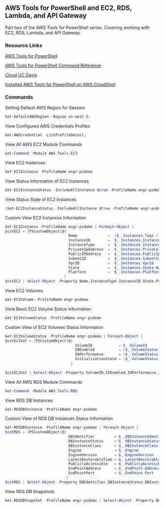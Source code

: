 ## AWS Tools for PowerShell and EC2, RDS, Lambda, and API Gateway

Part two of the AWS Tools for PowerShell series. Covering working with EC2, RDS, Lambda, and API Gateway. 

### Resource Links

[AWS Tools for PowerShell](https://aws.amazon.com/powershell/)

[AWS Tools for PowerShell Command Reference](https://docs.aws.amazon.com/powershell/v5/reference/)

[Cloud UC Davis](https://cloud.ucdavis.edu/)

[Installed AWS Tools for PowerShell on AWS CloudShell](https://docs.aws.amazon.com/powershell/v5/userguide/pstools-getting-set-up-cloudshell.html)

### Commands

Setting Default AWS Region for Session
```powershell
Set-DefaultAWSRegion -Region us-west-2;
```

View Configured AWS Credentials Profiles
```powershell
Get-AWSCredential -ListProfileDetail;
```

View All AWS EC2 Module Commands
```powershell
Get-Command -Module AWS.Tools.EC2
```

View EC2 Instances
```powershell
Get-EC2Instance -ProfileName engr-psdemo
```

View Status Information of EC2 Instances
```powershell
Get-EC2InstanceStatus -IncludeAllInstance $true -ProfileName engr-psdemo
```

View Status State of EC2 Instances
```powershell
(Get-EC2InstanceStatus -IncludeAllInstance $true -ProfileName engr-psdemo).InstanceState
```

Custom View EC2 Instances Information
```powershell
Get-EC2Instance -ProfileName engr-psdemo | ForEach-Object { 
$cstEC2 = [PSCustomObject]@{
                             Name              =  ($_.Instances.Tags | Where-Object {$_.Key -eq "Name"}).Value
                             InstanceID        =  $_.Instances.InstanceId
                             InstanceType      =  $_.Instances.InstanceType
                             PrivateIpAddress  =  $_.Instances.PrivateIpAddress
                             PublicIPAddress   =  $_.Instances.PublicIpAddress
                             SubnetID          =  $_.Instances.SubnetId
                             VpcID             =  $_.Instances.VpcId
                             State             =  $_.Instances.State.Name
                             Platform          =  $_.Instances.PlatformDetails
                           }
$cstEC2 | Select-Object -Property Name,InstanceType,InstanceID,State,PrivateIPAddress,PublicIPAddress,SubnetID,VpcID,Platform  } | Format-Table -AutoSize
```

View EC2 Volumes
```powershell
Get-EC2Volume -ProfileName engr-psdemo
```

View Basic EC2 Volume Status Information
```powershell
Get-EC2VolumeStatus -ProfileName engr-psdemo
```

Custom View of EC2 Volumes Status Information 
```powershell
Get-EC2VolumeStatus -ProfileName engr-psdemo | Foreach-Object { 
$cstEC2Vol = [PSCustomObject]@{
				                VolumeID            = $_.VolumeId
				                IOEnabled           = ($_.VolumeStatus.Details | Where-Object {$_.Name -eq "io-enabled"}).Status
				                IOPerformance       = ($_.VolumeStatus.Details | Where-Object {$_.Name -eq "io-performance"}).Status
				                InitializationState = ($_.VolumeStatus.Details | Where-Object {$_.Name -eq "initialization-state"}).Status
			                  }
				
$cstEC2Vol | Select-Object -Property VolumeID,IOEnabled,IOPerformance,InitializationState } | Format-Table -AutoSize
```

View All AWS RDS Module Commands
```powershell
Get-Command -Module AWS.Tools.RDS
```

View RDS DB Instances
```powershell
Get-RDSDBInstance -ProfileName engr-psdemo
```

Custom View of RDS DB Instances Status Information
```powershell
Get-RDSDBInstance -ProfileName engr-psdemo | Foreach-Object { 
$cstRDS = [PSCustomObject]@{
                		     DBIdentifier  	      = $_.DBInstanceIdentifier
                		     DBInstanceStatus     = $_.DBInstanceStatus
                		     DBInstanceClass      = $_.DBInstanceClass
                		     Engine               = $_.Engine
                		     EngineVersion        = $_.EngineVersion
                		     LatestRestorableTime = $_.LatestRestorableTime
                		     PubliclyAccessible   = $_.PubliclyAccessible
                		     EndPointAddress      = $_.EndPoint.Address
                		     EndPointPort         = $_.EndPoint.Port
            		        }
$cstRDS | Select-Object -Property DBIdentifier,DBInstanceStatus,DBInstanceClass,Engine,EngineVersion,LatestRestorableTime,PubliclyAccessible,EndPointAddress,EndPointPort } | Format-Table -AutoSize
```

View RDS DB Snapshots
```powershell
Get-RDSDBSnapshot -ProfileName engr-psdemo | Select-Object -Property DBInstanceIdentifier,DBSnapshotIdentifier,Engine,EngineVersion,SnapshotCreateTime,SnapshotType | Format-Table -AutoSize
```